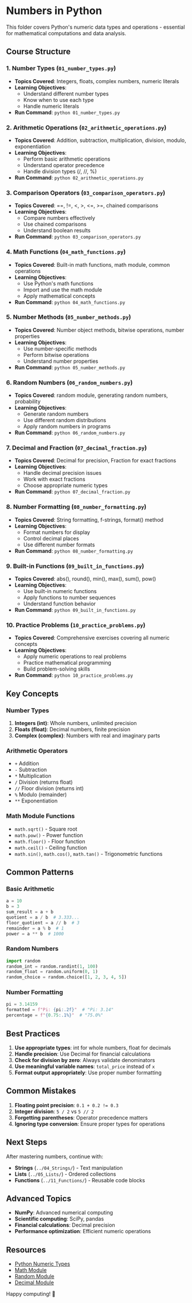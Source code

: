 # Numbers in Python

This folder covers Python's numeric data types and operations - essential for mathematical computations and data analysis.

## Course Structure

### 1. Number Types (`01_number_types.py`)
- **Topics Covered**: Integers, floats, complex numbers, numeric literals
- **Learning Objectives**: 
  - Understand different number types
  - Know when to use each type
  - Handle numeric literals
- **Run Command**: `python 01_number_types.py`

### 2. Arithmetic Operations (`02_arithmetic_operations.py`)
- **Topics Covered**: Addition, subtraction, multiplication, division, modulo, exponentiation
- **Learning Objectives**:
  - Perform basic arithmetic operations
  - Understand operator precedence
  - Handle division types (/, //, %)
- **Run Command**: `python 02_arithmetic_operations.py`

### 3. Comparison Operators (`03_comparison_operators.py`)
- **Topics Covered**: ==, !=, <, >, <=, >=, chained comparisons
- **Learning Objectives**:
  - Compare numbers effectively
  - Use chained comparisons
  - Understand boolean results
- **Run Command**: `python 03_comparison_operators.py`

### 4. Math Functions (`04_math_functions.py`)
- **Topics Covered**: Built-in math functions, math module, common operations
- **Learning Objectives**:
  - Use Python's math functions
  - Import and use the math module
  - Apply mathematical concepts
- **Run Command**: `python 04_math_functions.py`

### 5. Number Methods (`05_number_methods.py`)
- **Topics Covered**: Number object methods, bitwise operations, number properties
- **Learning Objectives**:
  - Use number-specific methods
  - Perform bitwise operations
  - Understand number properties
- **Run Command**: `python 05_number_methods.py`

### 6. Random Numbers (`06_random_numbers.py`)
- **Topics Covered**: random module, generating random numbers, probability
- **Learning Objectives**:
  - Generate random numbers
  - Use different random distributions
  - Apply random numbers in programs
- **Run Command**: `python 06_random_numbers.py`

### 7. Decimal and Fraction (`07_decimal_fraction.py`)
- **Topics Covered**: Decimal for precision, Fraction for exact fractions
- **Learning Objectives**:
  - Handle decimal precision issues
  - Work with exact fractions
  - Choose appropriate numeric types
- **Run Command**: `python 07_decimal_fraction.py`

### 8. Number Formatting (`08_number_formatting.py`)
- **Topics Covered**: String formatting, f-strings, format() method
- **Learning Objectives**:
  - Format numbers for display
  - Control decimal places
  - Use different number formats
- **Run Command**: `python 08_number_formatting.py`

### 9. Built-in Functions (`09_built_in_functions.py`)
- **Topics Covered**: abs(), round(), min(), max(), sum(), pow()
- **Learning Objectives**:
  - Use built-in numeric functions
  - Apply functions to number sequences
  - Understand function behavior
- **Run Command**: `python 09_built_in_functions.py`

### 10. Practice Problems (`10_practice_problems.py`)
- **Topics Covered**: Comprehensive exercises covering all numeric concepts
- **Learning Objectives**:
  - Apply numeric operations to real problems
  - Practice mathematical programming
  - Build problem-solving skills
- **Run Command**: `python 10_practice_problems.py`

## Key Concepts

### Number Types
1. **Integers (int)**: Whole numbers, unlimited precision
2. **Floats (float)**: Decimal numbers, finite precision
3. **Complex (complex)**: Numbers with real and imaginary parts

### Arithmetic Operators
- `+` Addition
- `-` Subtraction  
- `*` Multiplication
- `/` Division (returns float)
- `//` Floor division (returns int)
- `%` Modulo (remainder)
- `**` Exponentiation

### Math Module Functions
- `math.sqrt()` - Square root
- `math.pow()` - Power function
- `math.floor()` - Floor function
- `math.ceil()` - Ceiling function
- `math.sin()`, `math.cos()`, `math.tan()` - Trigonometric functions

## Common Patterns

### Basic Arithmetic
```python
a = 10
b = 3
sum_result = a + b
quotient = a / b  # 3.333...
floor_quotient = a // b  # 3
remainder = a % b  # 1
power = a ** b  # 1000
```

### Random Numbers
```python
import random
random_int = random.randint(1, 100)
random_float = random.uniform(0, 1)
random_choice = random.choice([1, 2, 3, 4, 5])
```

### Number Formatting
```python
pi = 3.14159
formatted = f"Pi: {pi:.2f}"  # "Pi: 3.14"
percentage = f"{0.75:.1%}"  # "75.0%"
```

## Best Practices

1. **Use appropriate types**: int for whole numbers, float for decimals
2. **Handle precision**: Use Decimal for financial calculations
3. **Check for division by zero**: Always validate denominators
4. **Use meaningful variable names**: `total_price` instead of `x`
5. **Format output appropriately**: Use proper number formatting

## Common Mistakes

1. **Floating point precision**: `0.1 + 0.2 != 0.3`
2. **Integer division**: `5 / 2` vs `5 // 2`
3. **Forgetting parentheses**: Operator precedence matters
4. **Ignoring type conversion**: Ensure proper types for operations

## Next Steps

After mastering numbers, continue with:
- **Strings** (`../04_Strings/`) - Text manipulation
- **Lists** (`../05_Lists/`) - Ordered collections
- **Functions** (`../11_Functions/`) - Reusable code blocks

## Advanced Topics

- **NumPy**: Advanced numerical computing
- **Scientific computing**: SciPy, pandas
- **Financial calculations**: Decimal precision
- **Performance optimization**: Efficient numeric operations

## Resources

- [Python Numeric Types](https://docs.python.org/3/library/stdtypes.html#numeric-types-int-float-complex)
- [Math Module](https://docs.python.org/3/library/math.html)
- [Random Module](https://docs.python.org/3/library/random.html)
- [Decimal Module](https://docs.python.org/3/library/decimal.html)

Happy computing! 🔢 
